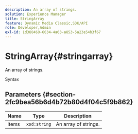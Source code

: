 ```yaml
---
description: An array of strings.
solution: Experience Manager
title: StringArray
feature: Dynamic Media Classic,SDK/API
role: Developer,Admin
exl-id: 1d380460-6634-4a63-a853-5a23e54b3f67
---
```

# StringArray{#stringarray}

An array of strings.

 Syntax 

## Parameters {#section-2fc9bea56b6d4b72b80d4f04c5f9b862}

|  Name  | Type  | Description  |
|---|---|---|
|  items  | `xsd:string`  | An array of strings.  |
